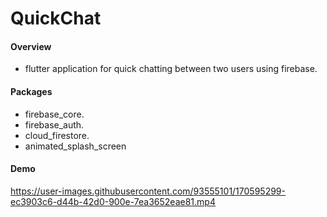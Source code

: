 # QuickChat
#### Overview
- flutter application for quick chatting between two users using firebase.
#### Packages
-  firebase_core.
-  firebase_auth.
-  cloud_firestore.
-  animated_splash_screen
#### Demo
https://user-images.githubusercontent.com/93555101/170595299-ec3903c6-d44b-42d0-900e-7ea3652eae81.mp4


